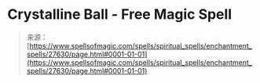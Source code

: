<!--yml
category: 未分类
date: 2024-06-12 19:16:50
-->

# Crystalline Ball - Free Magic Spell

> 来源：[https://www.spellsofmagic.com/spells/spiritual_spells/enchantment_spells/27630/page.html#0001-01-01](https://www.spellsofmagic.com/spells/spiritual_spells/enchantment_spells/27630/page.html#0001-01-01)